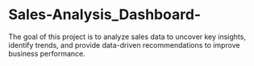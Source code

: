 # Sales-Analysis_Dashboard-
The goal of this project is to analyze sales data to uncover key insights, identify trends, and provide data-driven recommendations to improve business performance.
